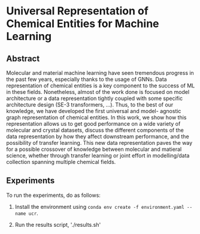 # Universal Representation of Chemical Entities for Machine Learning

## Abstract

Molecular and material machine learning have seen tremendous progress in the past few years, especially thanks to the usage of GNNs. Data representation of chemical
entities is a key component to the success of ML in these fields. Nonetheless, almost of the work done is focused on model architecture or a data representation
tightly coupled with some specific architecture design (SE-3 transformers, ...). Thus, to the best of our knowledge, we have developed the first universal and model-
agnostic graph representation of chemical entities. In this work, we show how this representation allows us to get good performance on a wide variety of molecular
and crystal datasets, discuss the different components of the data representation by how they affect downstream performance, and the possibility of transfer learning.
This new data representation paves the way for a possible crossover of knowledge between molecular and matieral science, whether through transfer learning or joint effort in modelling/data collection spanning multiple chemical fields.

## Experiments

To run the experiments, do as follows:

1. Install the environment using `conda env create -f environment.yaml --name ucr`.

2. Run the results script, './results.sh'


